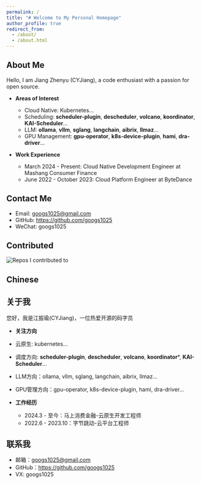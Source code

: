```yaml
---
permalink: /
title: "# Welcome to My Personal Homepage"
author_profile: true
redirect_from: 
  - /about/
  - /about.html
---
```


## About Me
Hello, I am Jiang Zhenyu (CYJiang), a code enthusiast with a passion for open source.

- **Areas of Interest**
  - Cloud Native: Kubernetes...
  - Scheduling: **scheduler-plugin**, **descheduler**, **volcano**, **koordinator**, **KAI-Scheduler**...
  - LLM: **ollama**, **vllm**, **sglang**, **langchain**, **aibrix**, **llmaz**...
  - GPU Management: **gpu-operator**, **k8s-device-plugin**, **hami**, **dra-driver**...

- **Work Experience**
  - March 2024 - Present: Cloud Native Development Engineer at Mashang Consumer Finance
  - June 2022 - October 2023: Cloud Platform Engineer at ByteDance

## Contact Me

- Email: googs1025@gmail.com
- GitHub: https://github.com/googs1025
- WeChat: googs1025

## Contributed

![Repos I contributed to](https://github-contrib-stats.vercel.app/googs1025/contributed.svg)

## Chinese

## 关于我
您好，我是江振瑜(CYJiang)，一位热爱开源的码字员

- **关注方向**
- 云原生: kubernetes...
- 调度方向: **scheduler-plugin**, **descheduler**, **volcano**, **koordinator***,  **KAI-Scheduler**...
- LLM方向：ollama, vllm, sglang, langchain, aibrix, llmaz...
- GPU管理方向：gpu-operator, k8s-device-plugin, hami, dra-driver...

- **工作经历**  
  - 2024.3 - 至今：马上消费金融-云原生开发工程师
  - 2022.6 - 2023.10：字节跳动-云平台工程师
  
## 联系我

- 邮箱：googs1025@gmail.com
- GitHub：https://github.com/googs1025
- VX: googs1025
